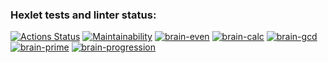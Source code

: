 ### Hexlet tests and linter status:
[![Actions Status](https://github.com/Senya0101/frontend-project-44/actions/workflows/hexlet-check.yml/badge.svg)](https://github.com/Senya0101/frontend-project-44/actions)
[![Maintainability](https://api.codeclimate.com/v1/badges/6640450540afa7f2a211/maintainability)](https://codeclimate.com/github/Senya0101/frontend-project-44/maintainability)
[![brain-even](https://asciinema.org/a/T4EciGL9AwBIurv3WIpBV43dW.svg)](https://asciinema.org/a/T4EciGL9AwBIurv3WIpBV43dW)
[![brain-calc](https://asciinema.org/a/TCjbfFk6P5S1MeF2HP9JSrv64.svg)](https://asciinema.org/a/TCjbfFk6P5S1MeF2HP9JSrv64)
[![brain-gcd](https://asciinema.org/a/6F3932QrmxEqwkuXZPQO8mTYP.svg)](https://asciinema.org/a/6F3932QrmxEqwkuXZPQO8mTYP)
[![brain-prime](https://asciinema.org/a/QuT8CRTkMPbO2FQiq4Wmseiq1.svg)](https://asciinema.org/a/QuT8CRTkMPbO2FQiq4Wmseiq1)
[![brain-progression](https://asciinema.org/a/29pmezRAYsvHL3APixogkRfES.svg)](https://asciinema.org/a/29pmezRAYsvHL3APixogkRfES)